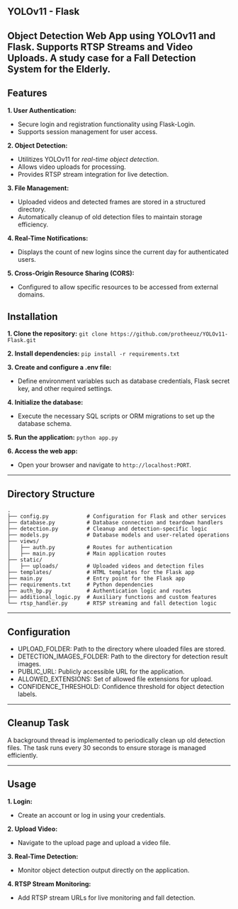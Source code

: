 ## YOLOv11 - Flask
Object Detection Web App using YOLOv11 and Flask. Supports RTSP Streams and Video Uploads. A study case for a Fall Detection System for the Elderly.
----------------------------------------------------------------

## Features
**1. User Authentication:**
+ Secure login and registration functionality using Flask-Login.
+ Supports session management for user access.

**2. Object Detection:**
+ Utilitizes YOLOv11 for *real-time object detection*.
+ Allows video uploads for processing.
+ Provides RTSP stream integration for live detection.

**3. File Management:**
+ Uploaded videos and detected frames are stored in a structured directory.
+ Automatically cleanup of old detection files to maintain storage efficiency.

**4. Real-Time Notifications:**
+ Displays the count of new logins since the current day for authenticated users.

**5. Cross-Origin Resource Sharing (CORS):**
+ Configured to allow specific resources to be accessed from external domains.

## Installation
**1. Clone the repository:**
```git clone https://github.com/protheeuz/YOLOv11-Flask.git```

**2. Install dependencies:**
```pip install -r requirements.txt```

**3. Create and configure a .env file:**
+ Define environment variables such as database credentials, Flask secret key, and other required settings.

**4. Initialize the database:**
+ Execute the necessary SQL scripts or ORM migrations to set up the database schema.

**5. Run the application:**
```python app.py```

**6. Access the web app:**
+ Open your browser and navigate to ``http://localhost:PORT``.

----------------------------------------------------------------

## Directory Structure
```
.
├── config.py            # Configuration for Flask and other services
├── database.py          # Database connection and teardown handlers
├── detection.py         # Cleanup and detection-specific logic
├── models.py            # Database models and user-related operations
├── views/
│   ├── auth.py          # Routes for authentication
│   ├── main.py          # Main application routes
├── static/
│   ├── uploads/         # Uploaded videos and detection files
├── templates/           # HTML templates for the Flask app
├── main.py              # Entry point for the Flask app
├── requirements.txt     # Python dependencies
├── auth_bp.py           # Authentication logic and routes
├── additional_logic.py  # Auxiliary functions and custom features
└── rtsp_handler.py      # RTSP streaming and fall detection logic
```

----------------------------------------------------------------

## Configuration
+ UPLOAD_FOLDER: Path to the directory where uloaded files are stored.
+ DETECTION_IMAGES_FOLDER: Path to the directory for detection result images.
+ PUBLIC_URL: Publicly accessible URL for the application.
+ ALLOWED_EXTENSIONS: Set of allowed file extensions for upload.
+ CONFIDENCE_THRESHOLD: Confidence threshold for object detection labels.

----------------------------------------------------------------
## Cleanup Task
A background thread is implemented to periodically clean up old detection files. The task runs every 30 seconds to ensure storage is managed efficiently.

----------------------------------------------------------------
## Usage
**1. Login:**
+ Create an account or log in using your credentials.

**2. Upload Video:**
+ Navigate to the upload page and upload a video file.

**3. Real-Time Detection:**
+ Monitor object detection output directly on the application.

**4. RTSP Stream Monitoring:**
+ Add RTSP stream URLs for live monitoring and fall detection.
